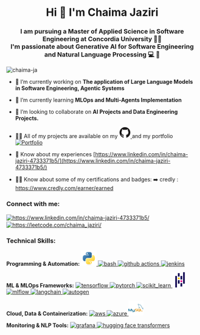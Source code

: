 <h1 align="center">Hi 👋 I'm Chaima Jaziri</h1>
<h3 align="center">I am pursuing a Master of Applied Science in Software Engineering at Concordia University 👩‍🎓 <br>
   I'm passionate about Generative AI for Software Engineering and Natural Language Processing 💻 🧠 </h3>

<p align="left"> <img src="https://komarev.com/ghpvc/?username=chaima-ja&label=Profile%20views&color=0e75b6&style=flat" alt="chaima-ja" /> </p>


- 🔭 I’m currently working on **The application of Large Language Models in Software Engineering, Agentic Systems**

- 🌱 I’m currently learning **MLOps and Multi-Agents Implementation**

- 👯 I’m looking to collaborate on **AI Projects and Data Engineering Projects.**

- 👨‍💻 All of my projects are available on my
  <a href="https://github.com/Chaima-Ja" target="_blank" rel="noreferrer">
    <img src="https://raw.githubusercontent.com/devicons/devicon/master/icons/github/github-original.svg" alt="GitHub" width="30" height="30"/>
  </a> 
  and my portfolio
  <a href="https://chaima-ja.github.io/" target="_blank" rel="noreferrer">
    <img src="https://static.vecteezy.com/system/resources/previews/003/731/316/non_2x/web-icon-line-on-white-background-image-for-web-presentation-logo-icon-symbol-free-vector.jpg" alt="Portfolio" width="40" height="40"/>
  </a>

- 📄 Know about my experiences [https://www.linkedin.com/in/chaima-jaziri-4733371b5/](https://www.linkedin.com/in/chaima-jaziri-4733371b5/)

- 👩‍🎓 Know about some of my certifications and badges: ➡️ credly : https://www.credly.com/earner/earned

<h3 align="left">Connect with me:</h3>
<p align="left">
<a href="https://linkedin.com/in/https://www.linkedin.com/in/chaima-jaziri-4733371b5/" target="blank"><img align="center" src="https://raw.githubusercontent.com/rahuldkjain/github-profile-readme-generator/master/src/images/icons/Social/linked-in-alt.svg" alt="https://www.linkedin.com/in/chaima-jaziri-4733371b5/" height="30" width="40" /></a>
<a href="https://leetcode.com/u/chaima_jaziri/" target="blank"><img align="center" src="https://raw.githubusercontent.com/rahuldkjain/github-profile-readme-generator/master/src/images/icons/Social/leet-code.svg" alt="https://leetcode.com/chaima_jaziri/" height="30" width="40" /></a>
</p>
<h3 align="left">Technical Skills:</h3>

<p align="left">
  <strong>Programming & Automation:</strong> 
  <a href="https://www.python.org" target="_blank" rel="noreferrer"> 
    <img src="https://raw.githubusercontent.com/devicons/devicon/master/icons/python/python-original.svg" alt="python" width="40" height="40"/> 
  </a>
  <a href="https://www.gnu.org/software/bash/" target="_blank" rel="noreferrer">
    <img src="https://upload.wikimedia.org/wikipedia/commons/4/4b/Bash_Logo_Colored.svg" alt="bash" width="40" height="40"/>
  </a>
  <a href="https://github.com/features/actions" target="_blank" rel="noreferrer"> 
    <img src="https://avatars.githubusercontent.com/u/44036562?s=200&v=4" alt="github actions" width="40" height="40"/> 
  </a>
  <a href="https://www.jenkins.io/" target="_blank" rel="noreferrer">
    <img src="https://www.vectorlogo.zone/logos/jenkins/jenkins-icon.svg" alt="jenkins" width="40" height="40"/>
  </a>
</p>

<p align="left">
  <!-- ML & MLOps Frameworks -->
  <strong>ML & MLOps Frameworks:</strong> 
  <a href="https://www.tensorflow.org" target="_blank" rel="noreferrer"> 
    <img src="https://www.vectorlogo.zone/logos/tensorflow/tensorflow-icon.svg" alt="tensorflow" width="40" height="40"/> 
  </a>
   
  <a href="https://pytorch.org/" target="_blank" rel="noreferrer"> 
    <img src="https://www.vectorlogo.zone/logos/pytorch/pytorch-icon.svg" alt="pytorch" width="40" height="40"/> 
  </a>
  
  <a href="https://scikit-learn.org/" target="_blank" rel="noreferrer"> 
    <img src="https://upload.wikimedia.org/wikipedia/commons/0/05/Scikit_learn_logo_small.svg" alt="scikit_learn" width="40" height="40"/> 
  </a>
  
  <a href="https://pandas.pydata.org/" target="_blank" rel="noreferrer"> 
    <img src="https://raw.githubusercontent.com/devicons/devicon/2ae2a900d2f041da66e950e4d48052658d850630/icons/pandas/pandas-original.svg" alt="pandas" width="40" height="40"/> 
  </a>
  
  <a href="https://mlflow.org/" target="_blank" rel="noreferrer">
    <img src="https://mlflow.org/docs/latest/_static/MLflow-logo-final-black.png" alt="mlflow" width="50" height="40"/>
  </a>
  

  <a href="https://www.langchain.com/" target="_blank" rel="noreferrer">
    <img src="https://cdn.analyticsvidhya.com/wp-content/uploads/2023/07/langchain3.png" alt="langchain" width="40" height="40"/>
  </a>
  <a href="https://www.microsoft.com/en-us/autogen" target="_blank" rel="noreferrer">
    <img src="https://img.icons8.com/fluency/48/microsoft.png" alt="autogen" width="40" height="40"/>
  </a>
</p>

<p align="left">
  <!-- Cloud, Data & Containerization -->
  <strong>Cloud, Data & Containerization:</strong> 
  <a href="https://aws.amazon.com" target="_blank" rel="noreferrer"> 
    <img src="https://www.vectorlogo.zone/logos/amazon_aws/amazon_aws-icon.svg" alt="aws" width="40" height="40"/> 
  </a>
  <a href="https://azure.microsoft.com/en-in/" target="_blank" rel="noreferrer"> 
    <img src="https://www.vectorlogo.zone/logos/microsoft_azure/microsoft_azure-icon.svg" alt="azure" width="40" height="40"/> 
  </a>
  <a href="https://www.mysql.com/" target="_blank" rel="noreferrer"> 
    <img src="https://raw.githubusercontent.com/devicons/devicon/master/icons/mysql/mysql-original-wordmark.svg" alt="mysql" width="40" height="40"/> 
  </a>

</p>

<p align="left">
  <!-- Monitoring & NLP Tools -->
  <strong>Monitoring & NLP Tools:</strong> 

  <a href="https://grafana.com/" target="_blank" rel="noreferrer">
    <img src="https://www.vectorlogo.zone/logos/grafana/grafana-icon.svg" alt="grafana" width="40" height="40"/>
  </a>
  <a href="https://huggingface.co/" target="_blank" rel="noreferrer">
    <img src="https://huggingface.co/front/assets/huggingface_logo-noborder.svg" alt="hugging face transformers" width="40" height="40"/>
  </a>

</p>
